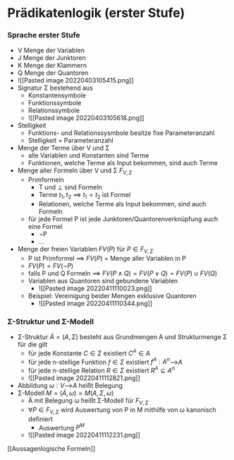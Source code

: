 # Prädikatenlogik (erster Stufe)
### Sprache erster Stufe
+ V Menge der Variablen
+ J  Menge der Junktoren
+ K Menge der Klammern
+ Q Menge der Quantoren
+ ![[Pasted image 20220403105415.png]]
+ Signatur Σ bestehend aus
	+ Konstantensymbole
	+ Funktionssymbole
	+ Relationssymbole
	+ ![[Pasted image 20220403105618.png]]
+ Stelligkeit
	+ Funktions- und Relationssysmbole besitze fixe Parameteranzahl
	+ Stelligkeit = Parameteranzahl
+ Menge der Terme über V und Σ
	+ alle Variablen und Konstanten sind Terme
	+ Funktionen, welche Terme als Input bekommen, sind auch Terme
+ Menge aller Formeln über V und Σ $F_{V,Σ}$
	+ Primformeln
		+ T und ⊥ sind Formeln
		+ Terme $t_1, t_2$ ==> $t_1=t_2$ ist Formel
		+ Relationen, welche Terme als Input bekommen, sind auch Formeln
	+ für jede Formel P ist jede Junktoren/Quantorenverknüpfung auch eine Formel
		+ ¬P
		+ ...
+ Menge der freien Variablen $FV(P)$ für $P∈F_{V,Σ}$
	+ P ist Primformel ==> $FV(P)$ = Menge aller Variablen in P
	+ $FV(P)=FV(¬P)$
	+ falls P und Q Formeln ==> $FV(P∧Q)=FV(P∨Q)=FV(P)∪FV(Q)$
	+ Variablen aus Quantoren sind gebundene Variablen
		+ ![[Pasted image 20220411110023.png]]
	+ Beispiel: Vereinigung beider Mengen exklusive Quantoren 
		+ ![[Pasted image 20220411110344.png]]

### Σ-Struktur und Σ-Modell
+ Σ-Struktur $Ä=(A,Σ)$ besteht aus Grundmengen A und Strukturmenge Σ für die gilt
	+ für jede Konstante $C∈Σ$ existiert $C^A∈A$
	+ für jede n-stellige Funktion $f∈Σ$ existiert $f^A: A^n$-->$A$
	+ für jede n-stellige Relation $R∈Σ$ existiert $R^A⊆A^n$
	+ ![[Pasted image 20220411112821.png]]
+ Abbildung $ω: V$-->$A$ heißt Belegung
+  Σ-Modell $M=(Ä,ω)=M(A,Σ,ω)$
	+ Ä mit Belegung ω heißt Σ-Modell für $F_{V,Σ}$
	+ $∀P∈F_{V,Σ}$ wird Auswertung von P in M mithilfe von ω kanonisch definiert
		+ Auswertung $P^M$
	+ ![[Pasted image 20220411112231.png]]



[[Aussagenlogische Formeln]]